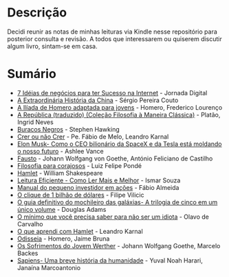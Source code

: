 # Descrição

Decidi reunir as notas de minhas leituras via Kindle nesse repositório para posterior consulta e revisão. A todos que interessarem ou quiserem discutir algum livro, sintam-se em casa.

# Sumário

- [7 Idéias de negócios para ter Sucesso na Internet](books/7%20Idéias%20de%20negócios%20para%20ter%20Sucesso%20na%20Internet) - Jornada Digital
- [A Extraordinária História da China](books/A%20Extraordinária%20História%20da%20China) - Sérgio Pereira Couto
- [A Ilíada de Homero adaptada para jovens](books/A%20Ilíada%20de%20Homero%20adaptada%20para%20jovens) - Homero, Frederico Lourenço
- [A República (traduzido) (Coleção Filosofia à Maneira Clássica)](books/A%20República%20(traduzido)%20(Coleção%20Filosofia%20à%20Maneira%20Clássica)) - Platão, Ingrid Neves
- [Buracos Negros](books/Buracos%20Negros) - Stephen Hawking
- [Crer ou não Crer](books/Crer%20ou%20não%20Crer) - Pe. Fábio de Melo, Leandro Karnal
- [Elon Musk- Como o CEO bilionário da SpaceX e da Tesla está moldando o nosso futuro](books/Elon%20Musk-%20Como%20o%20CEO%20bilionário%20da%20SpaceX%20e%20da%20Tesla%20está%20moldando%20o%20nosso%20futuro) - Ashlee Vance
- [Fausto](books/Fausto%20%5Bcom%20índice%20ativo%5D) - Johann Wolfgang von Goethe, António Feliciano de Castilho
- [Filosofia para corajosos](books/Filosofia%20para%20corajosos) - Luiz Felipe Pondé
- [Hamlet](books/Hamlet) - William Shakespeare
- [Leitura Eficiente - Como Ler Mais e Melhor](books/Leitura%20Eficiente%20-%20Como%20Ler%20Mais%20e%20Melhor) - Ismar Souza
- [Manual do pequeno investidor em ações](books/Manual%20do%20pequeno%20investidor%20em%20ações) - Fábio Almeida
- [O clique de 1 bilhão de dólares](books/O%20clique%20de%201%20bilhão%20de%20dólares) - Filipe Vilicic
- [O guia definitivo do mochileiro das galáxias- A trilogia de cinco em um único volume](books/O%20guia%20definitivo%20do%20mochileiro%20das%20galáxias-%20A%20trilogia%20de%20cinco%20em%20um%20único%20volume) - Douglas Adams
- [O mínimo que você precisa saber para não ser um idiota](books/O%20mínimo%20que%20você%20precisa%20saber%20para%20não%20ser%20um%20idiota) - Olavo de Carvalho
- [O que aprendi com Hamlet](books/O%20que%20aprendi%20com%20Hamlet) - Leandro Karnal
- [Odisseia](books/Odisseia) - Homero, Jaime Bruna
- [Os Sofrimentos do Jovem Werther](books/Os%20Sofrimentos%20do%20Jovem%20Werther) - Johann Wolfgang Goethe, Marcelo Backes
- [Sapiens- Uma breve história da humanidade](books/Sapiens-%20Uma%20breve%20história%20da%20humanidade) - Yuval Noah Harari, Janaína Marcoantonio
